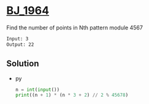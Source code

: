 # [BJ_1964](https://acmicpc.net/problem/1964)

Find the number of points in Nth pattern module 4567


```txt
Input: 3
Output: 22
```

## Solution

* py

  ```py
  n = int(input())
  print((n + 1) * (n * 3 + 2) // 2 % 45678)
  ```
